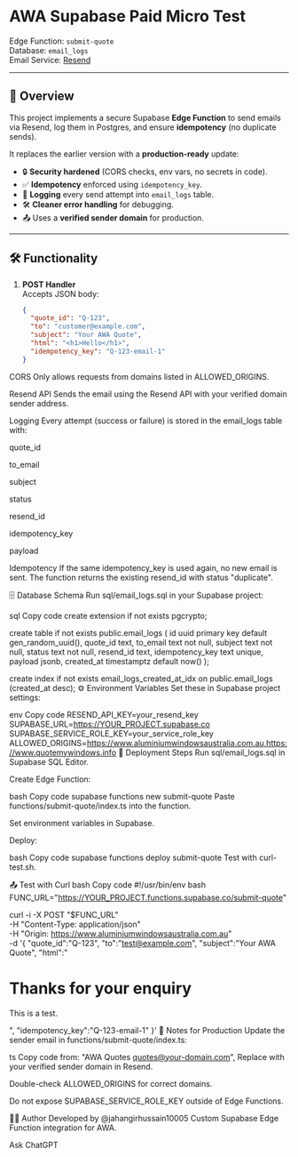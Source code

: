 # AWA Supabase Paid Micro Test

Edge Function: `submit-quote`  
Database: `email_logs`  
Email Service: [Resend](https://resend.com)

---

## 📌 Overview
This project implements a secure Supabase **Edge Function** to send emails via Resend, log them in Postgres, and ensure **idempotency** (no duplicate sends).

It replaces the earlier version with a **production-ready** update:
- 🔒 **Security hardened** (CORS checks, env vars, no secrets in code).
- ✅ **Idempotency** enforced using `idempotency_key`.
- 📝 **Logging** every send attempt into `email_logs` table.
- 🛠️ **Cleaner error handling** for debugging.
- 📤 Uses a **verified sender domain** for production.

---

## 🛠️ Functionality

1. **POST Handler**  
   Accepts JSON body:
   ```json
   {
     "quote_id": "Q-123",
     "to": "customer@example.com",
     "subject": "Your AWA Quote",
     "html": "<h1>Hello</h1>",
     "idempotency_key": "Q-123-email-1"
   }
CORS
Only allows requests from domains listed in ALLOWED_ORIGINS.

Resend API
Sends the email using the Resend API with your verified domain sender address.

Logging
Every attempt (success or failure) is stored in the email_logs table with:

quote_id

to_email

subject

status

resend_id

idempotency_key

payload

Idempotency
If the same idempotency_key is used again, no new email is sent.
The function returns the existing resend_id with status "duplicate".

🗄️ Database Schema
Run sql/email_logs.sql in your Supabase project:

sql
Copy code
create extension if not exists pgcrypto;

create table if not exists public.email_logs (
  id uuid primary key default gen_random_uuid(),
  quote_id text,
  to_email text not null,
  subject text not null,
  status text not null,
  resend_id text,
  idempotency_key text unique,
  payload jsonb,
  created_at timestamptz default now()
);

create index if not exists email_logs_created_at_idx 
on public.email_logs (created_at desc);
⚙️ Environment Variables
Set these in Supabase project settings:

env
Copy code
RESEND_API_KEY=your_resend_key
SUPABASE_URL=https://YOUR_PROJECT.supabase.co
SUPABASE_SERVICE_ROLE_KEY=your_service_role_key
ALLOWED_ORIGINS=https://www.aluminiumwindowsaustralia.com.au,https://www.quotemywindows.info
🚀 Deployment Steps
Run sql/email_logs.sql in Supabase SQL Editor.

Create Edge Function:

bash
Copy code
supabase functions new submit-quote
Paste functions/submit-quote/index.ts into the function.

Set environment variables in Supabase.

Deploy:

bash
Copy code
supabase functions deploy submit-quote
Test with curl-test.sh.

📤 Test with Curl
bash
Copy code
#!/usr/bin/env bash
FUNC_URL="https://YOUR_PROJECT.functions.supabase.co/submit-quote"

curl -i -X POST "$FUNC_URL" \
  -H "Content-Type: application/json" \
  -H "Origin: https://www.aluminiumwindowsaustralia.com.au" \
  -d '{
    "quote_id":"Q-123",
    "to":"test@example.com",
    "subject":"Your AWA Quote",
    "html":"<h1>Thanks for your enquiry</h1><p>This is a test.</p>",
    "idempotency_key":"Q-123-email-1"
  }'
🔧 Notes for Production
Update the sender email in functions/submit-quote/index.ts:

ts
Copy code
from: "AWA Quotes <quotes@your-domain.com>",
Replace with your verified sender domain in Resend.

Double-check ALLOWED_ORIGINS for correct domains.

Do not expose SUPABASE_SERVICE_ROLE_KEY outside of Edge Functions.

👨‍💻 Author
Developed by @jahangirhussain10005
Custom Supabase Edge Function integration for AWA.









Ask ChatGPT
